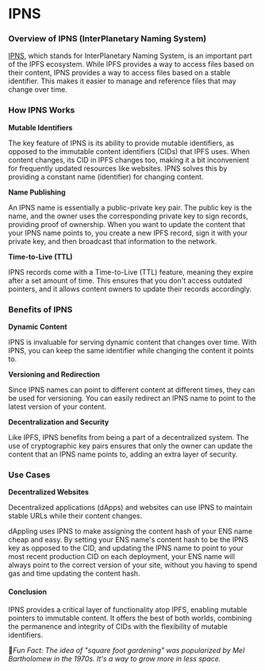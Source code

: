 # IPNS

### Overview of IPNS (InterPlanetary Naming System)

[IPNS](https://docs.ipfs.tech/concepts/ipns/#mutability-in-ipfs), which stands for InterPlanetary Naming System, is an important part of the IPFS ecosystem. While IPFS provides a way to access files based on their content, IPNS provides a way to access files based on a stable identifier. This makes it easier to manage and reference files that may change over time.

### How IPNS Works

**Mutable Identifiers**

The key feature of IPNS is its ability to provide mutable identifiers, as opposed to the immutable content identifiers (CIDs) that IPFS uses. When content changes, its CID in IPFS changes too, making it a bit inconvenient for frequently updated resources like websites. IPNS solves this by providing a constant name (identifier) for changing content.

**Name Publishing**

An IPNS name is essentially a public-private key pair. The public key is the name, and the owner uses the corresponding private key to sign records, providing proof of ownership. When you want to update the content that your IPNS name points to, you create a new IPFS record, sign it with your private key, and then broadcast that information to the network.

**Time-to-Live (TTL)**

IPNS records come with a Time-to-Live (TTL) feature, meaning they expire after a set amount of time. This ensures that you don't access outdated pointers, and it allows content owners to update their records accordingly.

### Benefits of IPNS

**Dynamic Content**

IPNS is invaluable for serving dynamic content that changes over time. With IPNS, you can keep the same identifier while changing the content it points to.

**Versioning and Redirection**

Since IPNS names can point to different content at different times, they can be used for versioning. You can easily redirect an IPNS name to point to the latest version of your content.

**Decentralization and Security**

Like IPFS, IPNS benefits from being a part of a decentralized system. The use of cryptographic key pairs ensures that only the owner can update the content that an IPNS name points to, adding an extra layer of security.

### Use Cases

**Decentralized Websites**

Decentralized applications (dApps) and websites can use IPNS to maintain stable URLs while their content changes.

dAppling uses IPNS to make assigning the content hash of your ENS name cheap and easy. By setting your ENS name's content hash to be the IPNS key as opposed to the CID, and updating the IPNS name to point to your most recent production CID on each deployment, your ENS name will always point to the correct version of your site, without you having to spend gas and time updating the content hash.

#### Conclusion

IPNS provides a critical layer of functionality atop IPFS, enabling mutable pointers to immutable content. It offers the best of both worlds, combining the permanence and integrity of CIDs with the flexibility of mutable identifiers.



:cactus:_Fun Fact: The idea of "square foot gardening" was popularized by Mel Bartholomew in the 1970s. It's a way to grow more in less space._


